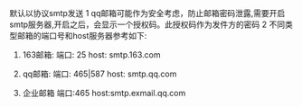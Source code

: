 默认以协议smtp发送
1 qq邮箱可能作为安全考虑，防止邮箱密码泄露,需要开启smtp服务器,开启之后，会显示一个授权码。此授权码作为发件方的密码
2 不同类型邮箱的端口号和host服务器参考如下:

 1) 163邮箱:
 端口: 25
 host: smtp.163.com

 2) qq邮箱:
 端口: 465|587
 host: smtp.qq.com

 3) 企业邮箱
 端口:465
 host:smtp.exmail.qq.com



